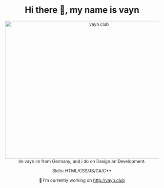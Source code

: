 
<div align="center">
<h1>Hi there 👋, my name is vayn</h1>
</div>

<div align="center">
<img src="https://i.imgur.com/nSFnihB.png" width="600" height="450" alt="vayn.club">
</div>




<div align="center">
  Im vayn im from Germany, and i do on Design an Development.
  
  
Skills: HTML/CSS/JS/C#/C++

 🔭 I’m currently working on http://vayn.club
</div>




